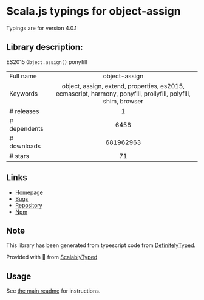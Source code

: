 
# Scala.js typings for object-assign

Typings are for version 4.0.1

## Library description:
ES2015 `Object.assign()` ponyfill

|                    |                 |
| ------------------ | :-------------: |
| Full name          | object-assign |
| Keywords           | object, assign, extend, properties, es2015, ecmascript, harmony, ponyfill, prollyfill, polyfill, shim, browser |
| # releases         | 1 |
| # dependents       | 6458 |
| # downloads        | 681962963 |
| # stars            | 71 |

## Links
- [Homepage](https://github.com/sindresorhus/object-assign#readme)
- [Bugs](https://github.com/sindresorhus/object-assign/issues)
- [Repository](https://github.com/sindresorhus/object-assign)
- [Npm](https://www.npmjs.com/package/object-assign)
    


## Note
This library has been generated from typescript code from [DefinitelyTyped](https://definitelytyped.org).

Provided with :purple_heart: from [ScalablyTyped](https://github.com/oyvindberg/ScalablyTyped)

## Usage
See [the main readme](../../readme.md) for instructions.


